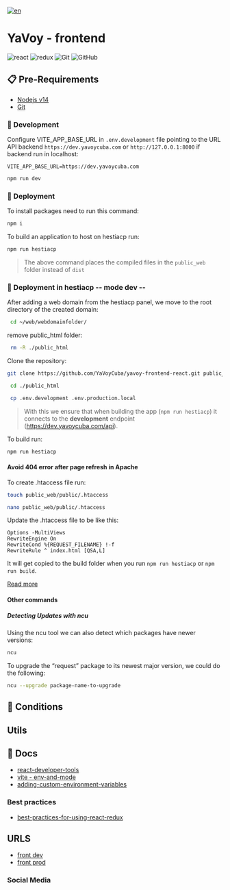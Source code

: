[![en](https://img.shields.io/badge/lang-en-red.svg)](https://github.com/YaVoyCuba/yavoy-frontend-react/blob/main/README.md)

# YaVoy - frontend

![react](https://img.shields.io/badge/react-3670A0?style=for-the-badge&logo=react&logoColor=red)
![redux](https://img.shields.io/badge/redux-darkgreen?style=for-the-badge&logo=redux&logoColor=white)
![Git](https://img.shields.io/badge/git-%23F05033.svg?style=for-the-badge&logo=git&logoColor=white)
![GitHub](https://img.shields.io/badge/github-%23121011.svg?style=for-the-badge&logo=github&logoColor=white)

## 📋 Pre-Requirements

* [Nodejs v14](https://nodejs.org/en)
* [Git](https://git-scm.com/downloads)

### 🔧 Development

Configure VITE_APP_BASE_URL in `.env.development` file pointing to the URL API backend `https://dev.yavoycuba.com` or `http://127.0.0.1:8000` if backend run in localhost: 
```text
VITE_APP_BASE_URL=https://dev.yavoycuba.com
```

```bash
npm run dev
```

### 🚀 Deployment
To install packages need to run this command:
```bash
npm i 
```

To build an application to host on hestiacp run:
```bash
npm run hestiacp 
```
> The above command places the compiled files in the `public_web` folder instead of `dist`

### 🚀 Deployment in hestiacp -- mode dev --
After adding a web domain from the hestiacp panel, we move to the root directory of the created domain:
```bash
 cd ~/web/webdomainfolder/
```
remove public_html folder:
```bash
 rm -R ./public_html
```
Clone the repository:
```bash
git clone https://github.com/YaVoyCuba/yavoy-frontend-react.git public_html
```

```bash
 cd ./public_html
```

```bash
 cp .env.development .env.production.local
```
> With this we ensure that when building the app (`npm run hestiacp`) it connects to the __development__ endpoint (https://dev.yavoycuba.com/api).

To build run:
```bash
npm run hestiacp 
```

#### Avoid 404 error after page refresh in __Apache__

To create .htaccess file run:
```bash
touch public_web/public/.htaccess
```

```bash
nano public_web/public/.htaccess
```
Update the .htaccess file to be like this:
```
Options -MultiViews
RewriteEngine On
RewriteCond %{REQUEST_FILENAME} !-f
RewriteRule ^ index.html [QSA,L]
```
It will get copied to the build folder when you run `npm run hestiacp` or `npm run build`.

[Read more](https://create-react-app.dev/docs/deployment/#serving-apps-with-client-side-routing)

#### Other commands
##### Detecting Updates with ncu
Using the ncu tool we can also detect which packages have newer versions:
```bash
ncu
```
To upgrade the “request” package to its newest major version, we could do the following:
```bash
ncu --upgrade package-name-to-upgrade
```

## 📄 Conditions

## Utils

## 📄 Docs
* [react-developer-tools](https://react.dev/learn/react-developer-tools)
* [vite - env-and-mode](https://vitejs.dev/guide/env-and-mode.html)
* [adding-custom-environment-variables](https://create-react-app.dev/docs/adding-custom-environment-variables/#what-other-env-files-can-be-used)
### Best practices 
* [best-practices-for-using-react-redux](https://reintech.io/blog/best-practices-for-using-react-redux)

## URLS
* [front dev](http://frontdev.yavoycuba.com/)
* [front prod](http://yavoycuba.com/)
### Social Media
